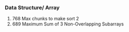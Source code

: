 ### Data Structure/ Array

1. 768 Max chunks to make sort 2
2. 689 Maximum Sum of 3 Non-Overlapping Subarrays
